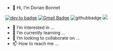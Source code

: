 - 👋 Hi, I’m Dorian Bonnet

[![dev.to badge](https://img.shields.io/badge/-dorianbonnet-%230177B5?style=flat&logo=linkedin)](https://www.linkedin.com/in/dorian-bonnet)
[![Gmail Badge](https://img.shields.io/badge/-Gmail-c14438?style=flat-square&logo=Gmail&logoColor=white&link=mailto:bonnetdorian9551@gmail.com)](mailto:bonnetdorian9551@gmail.com)
![githubbadge](https://img.shields.io/github/followers/dorianbonnet?style=social)
![](https://komarev.com/ghpvc/?username=dorianbonnet&color=brightgreen&style=flat)

- 👀 I’m interested in ...
- 🌱 I’m currently learning ...
- 💞️ I’m looking to collaborate on ...
- 📫 How to reach me ...
